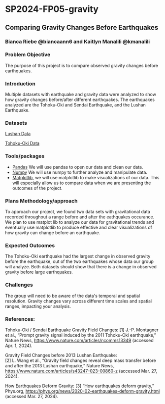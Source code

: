 # SP2024-FP05-gravity

## Comparing Gravity Changes Before Earthquakes
### Bianca Riebe @biancaann6 and Kaitlyn Manalili @kmanalili

### Problem Objective

The purpose of this project is to compare observed gravity changes before earthquakes. 

### Introduction

Multiple datasets with earthquake and gravity data were analyzed to show how gravity changes before/after different earthquakes. The earthquakes analyzed are the Tohoku-Oki and Sendai Earthquake, and the Lushan Earthquake. 

### Datasets

[Lushan Data](https://zenodo.org/records/7855090)

[Tohoku-Oki Data](https://www.eas.slu.edu/GGP/tohoku2011/second/)


### Tools/packages

- [Pandas](https://pandas.pydata.org/docs/reference/api/pandas.DataFrame.html) We will use pandas to open our data and clean our data.
- [Numpy](https://numpy.org/) We will use numpy to further analyze and manipulate data. 
- [Matplotlib](https://matplotlib.org/), we will use matplotlib to make visualizations of our data. This will especially allow us to compare data when we are presenting the outcomes of the project. 

### Plans Methodology/approach

To approach our project, we found two data sets with gravitational data recorded throughout a range before and after the eathquakes occurance. We plan to use matplot lib to analyze our data for gravitational trends and eventually use matplotlib to produce effective and clear visualizations of how gravity can change before an earthquake. 

### Expected Outcomes

The Tohoku-Oki earthquake had the largest change in observed gravity before the earthquake, out of the two earthquakes whose data our group will analyze. Both datasets should show that there is a change in observed gravity before large earthquakes.

### Challenges

The group will need to be aware of the data's temporal and spatial resolution. Gravity changes vary across different time scales and spatial ranges, impacting your analysis.

### References: 
Tohoku-Oki / Sendai Earthquake Gravity Field Changes:
[1] J.-P. Montagner et al., “Prompt gravity signal induced by the 2011 Tohoku-Oki earthquake,” Nature News, https://www.nature.com/articles/ncomms13349 (accessed Apr. 1, 2024). 

Gravity Field Changes before 2013 Lushan Earthquake:  
[2] L. Wang et al., “Gravity field changes reveal deep mass transfer before and after the 2013 Lushan earthquake,” Nature News, https://www.nature.com/articles/s43247-023-00860-z (accessed Mar. 27, 2024). 

How Earthquakes Deform Gravity: 
[3] “How earthquakes deform gravity,” Phys.org, https://phys.org/news/2020-02-earthquakes-deform-gravity.html (accessed Mar. 27, 2024). 

